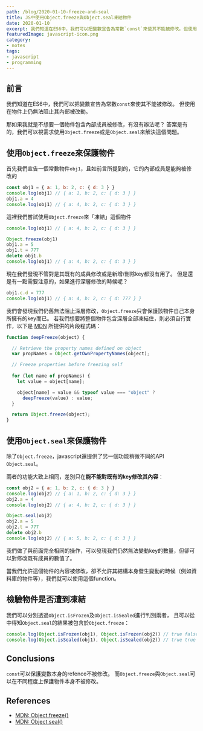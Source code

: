 ```yaml
---
path: /blog/2020-01-10-freeze-and-seal
title: JS中使用Object.freeze與Object.seal凍結物件
date: 2020-01-10
excerpt: 我們知道在ES6中，我們可以把變數宣告為常數`const`來使其不能被修改。但使用在物件上仍無法阻止其內部被改動。
featuredImage: javascript-icon.png
category:
- notes
tags: 
- javascript
- programming
---
```


## 前言

我們知道在ES6中，我們可以把變數宣告為常數`const`來使其不能被修改。
但使用在物件上仍無法阻止其內部被改動。

那如果我就是不想要一個物件包含內部成員被修改，有沒有辦法呢？
答案是有的，我們可以視需求使用`Object.freeze`或是`Object.seal`來解決這個問題。

## 使用`Object.freeze`來保護物件

首先我們宣告一個常數物件`obj1`，且如前言所提到的，它的內部成員是能夠被修改的

```javascript
const obj1 = { a: 1, b: 2, c: { d: 3 } }
console.log(obj1) // { a: 1, b: 2, c: { d: 3 } }
obj1.a = 4
console.log(obj1) // { a: 4, b: 2, c: { d: 3 } }
```

這裡我們嘗試使用`Object.freeze`來「凍結」這個物件

```javascript
console.log(obj1) // { a: 4, b: 2, c: { d: 3 } }

Object.freeze(obj1)
obj1.a = 5
obj1.t = 777
delete obj1.b
console.log(obj1) // { a: 4, b: 2, c: { d: 3 } }
```

現在我們發現不管對是其既有的成員修改或是新增/刪除key都沒有用了。
但是還是有一點需要注意的，如果進行深層修改的時候呢？

```javascript
obj1.c.d = 777
console.log(obj1) // { a: 4, b: 2, c: { d: 777 } }
```

我們會發現我們仍舊無法阻止深層修改，`Object.freeze`只會保護該物件自己本身所擁有的key而已。
若我們想要將整個物件包含深層全部凍結住，則必須自行實作，以下是
[MDN](https://developer.mozilla.org/en-US/docs/Web/JavaScript/Reference/Global_Objects/Object/freeze)
所提供的片段程式碼：

```javascript
function deepFreeze(object) {

  // Retrieve the property names defined on object
  var propNames = Object.getOwnPropertyNames(object);

  // Freeze properties before freezing self
  
  for (let name of propNames) {
    let value = object[name];

    object[name] = value && typeof value === "object" ? 
      deepFreeze(value) : value;
  }

  return Object.freeze(object);
}
```

## 使用`Object.seal`來保護物件

除了`Object.freeze`，javascript還提供了另一個功能稍微不同的API `Object.seal`。

兩者的功能大致上相同，差別只在**能不能對既有的key修改其內容**：

```javascript
const obj2 = { a: 1, b: 2, c: { d: 3 } }
console.log(obj2) // { a: 1, b: 2, c: { d: 3 } }
obj2.a = 4
console.log(obj2) // { a: 4, b: 2, c: { d: 3 } }

Object.seal(obj2)
obj2.a = 5
obj2.t = 777
delete obj2.b
console.log(obj2) // { a: 5, b: 2, c: { d: 3 } }
```

我們做了與前面完全相同的操作，可以發現我們仍然無法變動key的數量，但卻可以對修改既有成員的數值了。

當我們允許這個物件的內容被修改，卻不允許其結構本身發生變動的時候（例如資料庫的物件等），我們就可以使用這個function。

## 檢驗物件是否遭到凍結

我們可以分別透過`Object.isFrozen`及`Object.isSealed`進行判別兩者，
且可以從中得知`Object.seal`的結果被包含於`Object.freeze`：

```javascript
console.log(Object.isFrozen(obj1), Object.isFrozen(obj2)) // true false
console.log(Object.isSealed(obj1), Object.isSealed(obj2)) // true true
```

## Conclusions

`const`可以保護變數本身的refence不被修改。
而`Object.freeze`與`Object.seal`可以在不同程度上保護物件本身不被修改。

## References

- [MDN: Object.freeze()](https://developer.mozilla.org/en-US/docs/Web/JavaScript/Reference/Global_Objects/Object/freeze)
- [MDN: Object.seal()](https://developer.mozilla.org/en-US/docs/Web/JavaScript/Reference/Global_Objects/Object/seal)

